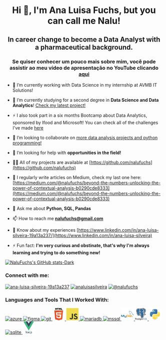 <h1 align="center">Hi 👋, I'm Ana Luisa Fuchs, but you can call me Nalu!</h1>
<h2 align="center">In career change to become a Data Analyst with a pharmaceutical background.</h2>
<h3 align="center">Se quiser conhecer um pouco mais sobre mim, você pode assistir ao meu vídeo de apresentação no YouTube clicando <a href="https://www.youtube.com/watch?v=dydblR8hH5U">aqui</a></h3>

- 🔭 I’m currently working with Data Science in my internship at AVMB IT Solutions!

- 🌱 I’m currently studying for a second degree in **Data Science and Data Analytics**! [Check my latest project!]([https://github.com/nalufuchs/database_generator])

- ⚡ I also took part in a six months Bootcamp about Data Analytics, sponsored by Ifood and Microsoft! You can check all of the challenges I've made [here]([https://github.com/nalufuchs/data_analytics_bootcamp_challenges])

- 👯 I’m looking to collaborate on [more data analysis projects and python programming!](https://github.com/nalufuchs/portfolio_kindle_analysis)

- 🤝 I’m looking for help with **opportunities in the field!**

- 👨‍💻 All of my projects are available at [https://github.com/nalufuchs](https://github.com/nalufuchs)

- 📝 I regularly write articles on Medium, check my last one here: [https://medium.com/@nalufuchs/beyond-the-numbers-unlocking-the-power-of-contextual-analysis-b0290cde8333](https://medium.com/@nalufuchs/beyond-the-numbers-unlocking-the-power-of-contextual-analysis-b0290cde8333)

- 💬 Ask me about **Python, SQL, Pandas**

- 📫 How to reach me **nalufuchs@gmail.com**

- 📄 Know about my experiences [https://www.linkedin.com/in/ana-luisa-silveira-19a13a237/](https://www.linkedin.com/in/ana-luisa-silveira)

- ⚡ Fun fact: **I'm very curious and obstinate, that's why I'm always learning and trying to do something new!**

[![NaluFuchs's GitHub stats-Dark](https://github-readme-stats.vercel.app/api?username=nalufuchs&show_icons=true&theme=dark#gh-dark-mode-only)](https://github.com/nalufuchs/github-readme-stats#gh-dark-mode-only)


<h3 align="left">Connect with me:</h3>
<p align="left">
<a href="https://linkedin.com/in/ana-luisa-silveira-19a13a237" target="blank"><img align="center" src="https://raw.githubusercontent.com/rahuldkjain/github-profile-readme-generator/master/src/images/icons/Social/linked-in-alt.svg" alt="ana-luisa-silveira-19a13a237" height="30" width="40" /></a>
<a href="https://kaggle.com/analuisasilveira" target="blank"><img align="center" src="https://raw.githubusercontent.com/rahuldkjain/github-profile-readme-generator/master/src/images/icons/Social/kaggle.svg" alt="analuisasilveira" height="30" width="40" /></a>
<a href="https://medium.com/@nalufuchs" target="blank"><img align="center" src="https://raw.githubusercontent.com/rahuldkjain/github-profile-readme-generator/master/src/images/icons/Social/medium.svg" alt="@nalufuchs" height="30" width="40" /></a>
</p>

<h3 align="left">Languages and Tools That I Worked With:</h3>
<p align="left"> <a href="https://azure.microsoft.com/en-in/" target="_blank" rel="noreferrer"> <img src="https://www.vectorlogo.zone/logos/microsoft_azure/microsoft_azure-icon.svg" alt="azure" width="40" height="40"/> </a> <a href="https://www.figma.com/" target="_blank" rel="noreferrer"> <img src="https://www.vectorlogo.zone/logos/figma/figma-icon.svg" alt="figma" width="40" height="40"/> </a> <a href="https://git-scm.com/" target="_blank" rel="noreferrer"> <img src="https://www.vectorlogo.zone/logos/git-scm/git-scm-icon.svg" alt="git" width="40" height="40"/> </a> <a href="https://www.w3.org/html/" target="_blank" rel="noreferrer"> <img src="https://raw.githubusercontent.com/devicons/devicon/master/icons/html5/html5-original-wordmark.svg" alt="html5" width="40" height="40"/> </a> <a href="https://developer.mozilla.org/en-US/docs/Web/JavaScript" target="_blank" rel="noreferrer"> <img src="https://raw.githubusercontent.com/devicons/devicon/master/icons/javascript/javascript-original.svg" alt="javascript" width="40" height="40"/> </a> <a href="https://mariadb.org/" target="_blank" rel="noreferrer"> <img src="https://www.vectorlogo.zone/logos/mariadb/mariadb-icon.svg" alt="mariadb" width="40" height="40"/> </a> <a href="https://www.microsoft.com/en-us/sql-server" target="_blank" rel="noreferrer"> <img src="https://www.svgrepo.com/show/303229/microsoft-sql-server-logo.svg" alt="mssql" width="40" height="40"/> </a> <a href="https://www.mysql.com/" target="_blank" rel="noreferrer"> <img src="https://raw.githubusercontent.com/devicons/devicon/master/icons/mysql/mysql-original-wordmark.svg" alt="mysql" width="40" height="40"/> </a> <a href="https://www.postgresql.org" target="_blank" rel="noreferrer"> <img src="https://raw.githubusercontent.com/devicons/devicon/master/icons/postgresql/postgresql-original-wordmark.svg" alt="postgresql" width="40" height="40"/> </a> <a href="https://www.python.org" target="_blank" rel="noreferrer"> <img src="https://raw.githubusercontent.com/devicons/devicon/master/icons/python/python-original.svg" alt="python" width="40" height="40"/> </a> <a href="https://www.sqlite.org/" target="_blank" rel="noreferrer"> <img src="https://www.vectorlogo.zone/logos/sqlite/sqlite-icon.svg" alt="sqlite" width="40" height="40"/> </a> <a href="https://vuejs.org/" target="_blank" rel="noreferrer"> <img src="https://raw.githubusercontent.com/devicons/devicon/master/icons/vuejs/vuejs-original-wordmark.svg" alt="vuejs" width="40" height="40"/> </a> </p>
